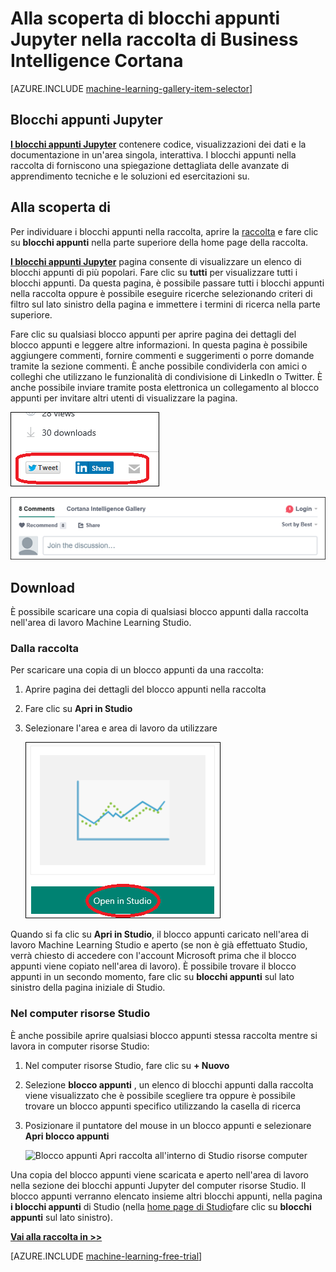 <properties
    pageTitle="I blocchi appunti Cortana Intelligence raccolta Jupyter | Microsoft Azure"
    description="Alla scoperta di blocchi appunti Jupyter nella raccolta di Business Intelligence Cortana."
    services="machine-learning"
    documentationCenter=""
    authors="garyericson"
    manager="jhubbard"
    editor="cgronlun"/>

<tags
    ms.service="machine-learning"
    ms.workload="data-services"
    ms.tgt_pltfrm="na"
    ms.devlang="na"
    ms.topic="article"
    ms.date="10/13/2016"
    ms.author="roopalik;garye"/>


# <a name="discover-jupyter-notebooks-in-the-cortana-intelligence-gallery"></a>Alla scoperta di blocchi appunti Jupyter nella raccolta di Business Intelligence Cortana

[AZURE.INCLUDE [machine-learning-gallery-item-selector](../../includes/machine-learning-gallery-item-selector.md)]

## <a name="jupyter-notebooks"></a>Blocchi appunti Jupyter

**[I blocchi appunti Jupyter](https://gallery.cortanaintelligence.com/notebooks)** contenere codice, visualizzazioni dei dati e la documentazione in un'area singola, interattiva.
I blocchi appunti nella raccolta di forniscono una spiegazione dettagliata delle avanzate di apprendimento tecniche e le soluzioni ed esercitazioni su.

## <a name="discover"></a>Alla scoperta di

  Per individuare i blocchi appunti nella raccolta, aprire la [raccolta](http://gallery.cortanaintelligence.com) e fare clic su **blocchi appunti** 
 nella parte superiore della home page della raccolta.

 **[I blocchi appunti Jupyter](https://gallery.cortanaintelligence.com/notebooks)** 
 pagina consente di visualizzare un elenco di blocchi appunti di più popolari.
Fare clic su **tutti** per visualizzare tutti i blocchi appunti.
Da questa pagina, è possibile passare tutti i blocchi appunti nella raccolta oppure è possibile eseguire ricerche selezionando criteri di filtro sul lato sinistro della pagina e immettere i termini di ricerca nella parte superiore.

 Fare clic su qualsiasi blocco appunti per aprire pagina dei dettagli del blocco appunti e leggere altre informazioni. In questa pagina è possibile aggiungere commenti, fornire commenti e suggerimenti o porre domande tramite la sezione commenti. È anche possibile condividerla con amici o colleghi che utilizzano le funzionalità di condivisione di LinkedIn o Twitter. È anche possibile inviare tramite posta elettronica un collegamento al blocco appunti per invitare altri utenti di visualizzare la pagina.

![Condividere questa voce con amici](media\machine-learning-gallery-how-to-use-contribute-publish\share-links.png)

![Aggiungere i propri commenti](media\machine-learning-gallery-how-to-use-contribute-publish\comments.png)

## <a name="download"></a>Download

È possibile scaricare una copia di qualsiasi blocco appunti dalla raccolta nell'area di lavoro Machine Learning Studio.

### <a name="from-the-gallery"></a>Dalla raccolta

Per scaricare una copia di un blocco appunti da una raccolta:

1. Aprire pagina dei dettagli del blocco appunti nella raccolta

2. Fare clic su **Apri in Studio**

3. Selezionare l'area e area di lavoro da utilizzare

    ![Aprire il blocco appunti Jupyter dalla raccolta](media\machine-learning-gallery-jupyter-notebooks\open-notebook-from-gallery.png)

Quando si fa clic su **Apri in Studio**, il blocco appunti caricato nell'area di lavoro Machine Learning Studio e aperto (se non è già effettuato Studio, verrà chiesto di accedere con l'account Microsoft prima che il blocco appunti viene copiato nell'area di lavoro). È possibile trovare il blocco appunti in un secondo momento, fare clic su **blocchi appunti** sul lato sinistro della pagina iniziale di Studio.


### <a name="in-machine-learning-studio"></a>Nel computer risorse Studio

È anche possibile aprire qualsiasi blocco appunti stessa raccolta mentre si lavora in computer risorse Studio:

1. Nel computer risorse Studio, fare clic su **+ Nuovo**

2. Selezione **blocco appunti** , un elenco di blocchi appunti dalla raccolta viene visualizzato che è possibile scegliere tra oppure è possibile trovare un blocco appunti specifico utilizzando la casella di ricerca

3. Posizionare il puntatore del mouse in un blocco appunti e selezionare **Apri blocco appunti**

    ![Blocco appunti Apri raccolta all'interno di Studio risorse computer](media\machine-learning-gallery-jupyter-notebooks\open-notebook-from-studio.png)

Una copia del blocco appunti viene scaricata e aperto nell'area di lavoro nella sezione dei blocchi appunti Jupyter del computer risorse Studio.
Il blocco appunti verranno elencato insieme altri blocchi appunti, nella pagina **i blocchi appunti** di Studio (nella [home page di Studio](https://studio.azureml.net/)fare clic su **blocchi appunti** sul lato sinistro).


**[Vai alla raccolta in >>](http://gallery.cortanaintelligence.com)**

[AZURE.INCLUDE [machine-learning-free-trial](../../includes/machine-learning-free-trial.md)]
